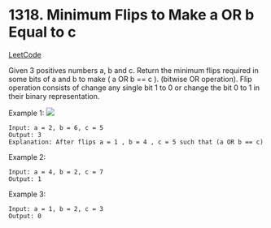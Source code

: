 # 1318. Minimum Flips to Make a OR b Equal to c
[LeetCode](https://leetcode.com/problems/minimum-flips-to-make-a-or-b-equal-to-c/)

Given 3 positives numbers a, b and c. Return the minimum flips required in some bits of a and b to make ( a OR b == c ). (bitwise OR operation).
Flip operation consists of change any single bit 1 to 0 or change the bit 0 to 1 in their binary representation.


Example 1:
![](https://assets.leetcode.com/uploads/2020/01/06/sample_3_1676.png)
```
Input: a = 2, b = 6, c = 5
Output: 3
Explanation: After flips a = 1 , b = 4 , c = 5 such that (a OR b == c)
```
Example 2:
```
Input: a = 4, b = 2, c = 7
Output: 1
```
Example 3:
```
Input: a = 1, b = 2, c = 3
Output: 0
```